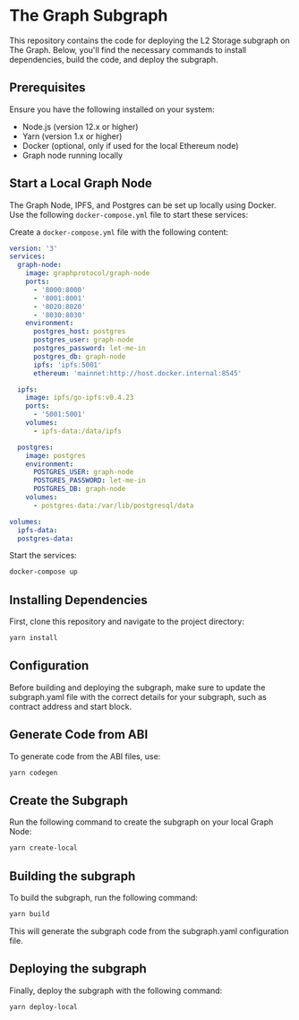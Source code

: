 # The Graph Subgraph

This repository contains the code for deploying the L2 Storage subgraph on The Graph. Below, you'll find the necessary commands to install dependencies, build the code, and deploy the subgraph.

## Prerequisites

Ensure you have the following installed on your system:
- Node.js (version 12.x or higher)
- Yarn (version 1.x or higher)
- Docker (optional, only if used for the local Ethereum node)
- Graph node running locally

## Start a Local Graph Node

The Graph Node, IPFS, and Postgres can be set up locally using Docker. Use the following `docker-compose.yml` file to start these services:

Create a `docker-compose.yml` file with the following content:

```yaml
version: '3'
services:
  graph-node:
    image: graphprotocol/graph-node
    ports:
      - '8000:8000'
      - '8001:8001'
      - '8020:8020'
      - '8030:8030'
    environment:
      postgres_host: postgres
      postgres_user: graph-node
      postgres_password: let-me-in
      postgres_db: graph-node
      ipfs: 'ipfs:5001'
      ethereum: 'mainnet:http://host.docker.internal:8545'

  ipfs:
    image: ipfs/go-ipfs:v0.4.23
    ports:
      - '5001:5001'
    volumes:
      - ipfs-data:/data/ipfs

  postgres:
    image: postgres
    environment:
      POSTGRES_USER: graph-node
      POSTGRES_PASSWORD: let-me-in
      POSTGRES_DB: graph-node
    volumes:
      - postgres-data:/var/lib/postgresql/data

volumes:
  ipfs-data:
  postgres-data:
```
Start the services:

```bash
docker-compose up
```

## Installing Dependencies

First, clone this repository and navigate to the project directory:

```bash
yarn install
```
## Configuration

Before building and deploying the subgraph, make sure to update the subgraph.yaml file with the correct details for your subgraph, such as contract address and start block.

## Generate Code from ABI
To generate code from the ABI files, use:

```bash
yarn codegen
```

## Create the Subgraph
Run the following command to create the subgraph on your local Graph Node:

```bash
yarn create-local
```


## Building the subgraph
To build the subgraph, run the following command:

```bash
yarn build
```

This will generate the subgraph code from the subgraph.yaml configuration file.

## Deploying the subgraph
Finally, deploy the subgraph with the following command:

```bash
yarn deploy-local
```